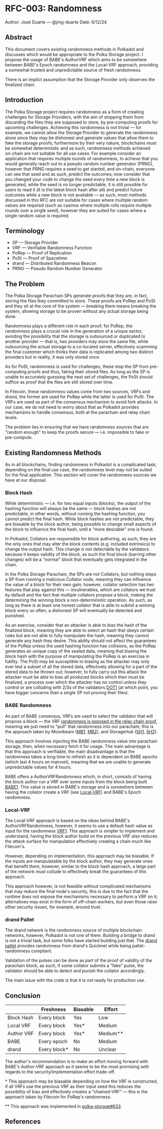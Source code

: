# RFC-003: Randomness

Author: José Duarte — @jmg-duarte
Date: 6/12/24

## Abstract

This document covers existing randomness methods in Polkadot and discusses which
would be appropriate to the Polka Storage project. I propose the usage of BABE's
AuthorVRF which aims to be somewhere between BABE's Epoch randomness and
the Local-VRF approach, providing a somewhat trusted and unpredictable
source of fresh randomness.

There is an implict assumption that the Storage Provider only observes the
finalized chain.

## Introduction

The Polka Storage project requires randomness as a form of creating challenges
for Storage Providers, with the aim of stopping them from discarding the files
they are supposed to store, by pre-computing proofs for upcoming challenges.
Achieving this randomness is not trivial — for example, we cannot allow the
Storage Provider to generate the randomness alone since they may be dishonest
and generate values that allow them to fake the storage proofs; furthermore by
their very nature, blockchains must be somewhat deterministic and as such,
randomness methods achieved on-chain are not suitable for all use cases. For
example consider an application that requires multiple rounds of randomness,
to achieve that you would generally reach out to a pseudo random number
generator (PRNG), however that PRNG requires a seed to get started, and
on-chain, everyone can see that seed and as such, predict the outcomes; now
consider that you changed your code to change the seed every time a new block
is generated, while the seed is no longer predictable, it is still possible
for users to read it (it is the latest block hash after all) and predict
future outcomes while a new block is not available — as such, most methods
discussed in this RFC are not suitable for cases where multiple random values
are required (such as casinos where multiple rolls require multiple rounds
over a single seed), however they are suited for cases where a single random
value is required.

## Terminology

* SP — Storage Provider
* VRF — Verifiable Randomness Function
* PoRep — Proof of Replication
* PoSt — Proof of Spacetime
* drand — Distributed Randomness Beacon
* PRNG — Pseudo Random Number Generator

## The Problem

The Polka Storage Parachain SPs generate proofs that they are, in fact, storing
the files they committed to store. These proofs are PoRep and PoSt and they sit
at the core of the system — breaking them means breaking the system, allowing
storage to be proven without any actual storage being done.

Randomness plays a different role in each proof; for PoRep, the randomness plays
a crucial role in the generation of a unique sector, avoiding the possibility
that the storage is outsourced or duplicated to another provider — that is, two
providers may store the same file, while outsourcing the actual storage to a
co-located server, effectively scamming the final customer which thinks their
data is replicated among two distinct providers but in reality, it was only
stored once.

As for PoSt, randomness is used for challenges, these stop the SP from
pre-computing proofs and thus, faking their stored files. As long as the SP is
unable to accurately guessing the next set of challenges, the PoSt should
suffice as proof that the files are still stored over time.

In Filecoin, these randomness values come from two sources, VRFs and drand, the
former are used for PoRep while the latter is used for PoSt. The VRFs are used
as part of the consensus mechanism to avoid fork attacks. In our case, we
do not need to worry about that as Polkadot provides mechanisms to handle
consensus, both at the parachain and relay chain levels.

The problem lies in ensuring that we have randomness sources that are "random
enough" to keep the proofs secure — i.e. impossible to fake or pre-compute.

## Existing Randomness Methods

As in all blockchains, finding randomness in Polkadot is a complicated task;
depending on the final use case, the randomness level may not be suited for
the final application. This section will cover the randomness sources we have
at our disposal.

### Block Hash

While deterministic — i.e. for two equal inputs (blocks), the output of the
hashing function will always be the same — block hashes are not predictable,
in other words, without running the hashing function, you cannot predict the
final hash. While block hashes are not predictable, they are biasable by the
block author, being possible to change small aspects of the block to influence
the final hash, until a "more desirable" one is found.

In Polkadot, Collators are responsible for block authoring, as such, they are
the only ones that may alter the block contents (e.g. included extrinsics) to
change the output hash. This change is not detectable by the validators
because it keeps validity of the block, as such the final block (barring
other changes) will be a "normal" block that eventually gets integrated in
the chain.

In the Polka Storage Parachain, the SPs are not Collators, but nothing stops
a SP from running a malicious Collator node, meaning they can influence the
value of a block for their own gain; however, collator selection has two
features that play against this — invulnerables, which are collators we trust
by default and the fact that multiple collators propose a block, making the
determining the winning block a non-deterministic operation. As such, as long
as there is at least one honest collator that is able to submit a winning block
every so often, a dishonest SP will eventually be detected and punished.

As an exercise, consider that an attacker is able to bias the hash of the
finalized block; meaning they are able to select an hash that obeys certain
rules but are not able to fully manipulate the hash, meaning they cannot
generate any hash they desire. This ability should not affect the guarantees
of the PoRep unless the used hashing function has collisions, as the PoRep
generates an unique copy of the sealed data, meaning that biasing the block
hash with the purpose of manipulating the PoRep is an exercise in futility.
The PoSt may be susceptible to biasing as the attacker may only ever test a
subset of all the stored data, effectively allowing for a part of the stored
data to be thrown out; however, to fully carry out this attack the attacker
must be able to bias all produced blocks which then must be finalized, a
process over which the attacker has no control unless they control or are
colluding with 2/3s of the validators [DOT1][7] (at which point, you have
bigger concerns than a single SP not proving their files).

### BABE Randomness

As part of BABE consensus, VRFs are used to select the validator that will
propose a block — the VRF [randomness is exposed in the relay chain proof][1],
meaning we just need to "pull" that randomness into our parachain; this is
the approach taken by Moonbeam ([MB1][2], [MB2][3]), and StorageHub ([SH1][4],
[SH2][5]).

This approach involves injecting the BABE randomness value into parachain
storage, then, when necessary fetch it for usage. The main advantage is that
this approach is verifiable, the main disadvantage is that the randomness
takes a long time to refresh as it is dependent on BABE epochs (which last
4 hours on mainnet), meaning that we are unable to generate unpredictable
values for 4 hours.

BABE offers a AuthorVRFRandomness which, in short, consists of having the
block author run a VRF over some inputs from the block being built [BABE1][8].
This value is stored in BABE's storage and is somewhere between having the
collator create a VRF (see [Local-VRF](#local-vrf)) and BABE's Epoch
randomness.

### Local-VRF

The Local-VRF approach is based on the ideas behind BABE's AuthorVRFRandomness,
however, it seems to use a default hash value as input for the randomness
[VRF1][9]. This approach is simpler to implement and understand, having the
block author build on the previous VRF also reduces the attack surface for
manipulation effectively creating a chain much like Filecoin's.

However, depending on implementation, this approach may be biasable. If the
inputs are manipulatable by the block author, they may generate ones that benefit
them, however, similar to the block hash approach, a large part of the network
must collude to effectively break the guarantees of this approach.

This approach however, is not feasible without complicated mechanisms that
may reduce the final node's security, this is due to the fact that the
runtime does not expose the mechanisms necessary to perform a VRF on it;
alternatives may exist in the form of off-chain workers, but even those
raise other security issues, for example, around trust.

### drand Pallet

The drand network is the randomness source of multiple blockchain networks,
however, Polkadot is not one of them. Building a bridge to drand is not a
trivial task, but some folks have started building just that. The
[drand pallet][6] provides randomness from drand's Quicknet while being
pallet-randomness compliant.

Validation of the pulses can be done as part of the proof of validity of the
parachain block, as such, if some collator submits a "fake" pulse, the validator
should be able to detect and punish the collator accordingly.

The main issue with the crate is that it is not ready for production use.

## Conclusion

|            | Freshness    | Biasable | Effort   |
|------------|--------------|----------|----------|
| Block Hash | Every block  | Yes      | Low      |
| Local VRF  | Every block  | Yes*     | Medium   |
| Author VRF | Every block  | Yes*     | Medium** |
| BABE       | Every epoch  | No       | Medium   |
| drand      | Every block* | No       | Unclear  |

The author's recommendation is to make an effort moving forward with BABE's
Author-VRF approach as it seems to be the most promising with regards to the
security/implementation effort trade-off.

\* This approach may be biasable depending on how the VRF is constructed,
   if all VRFs use the previous VRF as their input seed this reduces the
   possibility of bias and effectively creates a "chained-VRF" — this is
   the approach taken by Filecoin for PoRep's randomness.

\** This approach was implemented in [polka-storage#633][10].

## References

[1]: https://github.com/paritytech/cumulus/issues/463
[2]: https://github.com/moonbeam-foundation/moonbeam/blob/20119cddc4e7074878e545c8292c1fac07f1e4d3/runtime/moonbeam/src/lib.rs#L1309-L1357
[3]: https://github.com/Moonsong-Labs/moonkit/blob/main/pallets/randomness/src/lib.rs
[4]: https://github.com/Moonsong-Labs/storage-hub/blob/e3d42d3b262bead49dafc42bdff22fd5c6105660/runtime/src/configs/mod.rs#L391-L461
[5]: https://github.com/Moonsong-Labs/storage-hub/blob/e3d42d3b262bead49dafc42bdff22fd5c6105660/pallets/randomness/src/lib.rs#L8
[6]: https://github.com/ideal-lab5/idn-sdk/tree/main/pallets/drand
[7]: https://spec.polkadot.network/sect-finality#sect-block-finalization
[8]: https://docs.rs/pallet-babe/latest/src/pallet_babe/lib.rs.html#341-392
[9]: https://github.com/Moonsong-Labs/moonkit/blob/main/pallets/randomness/src/lib.rs#L304
[10]: https://github.com/eigerco/polka-storage/pull/633

